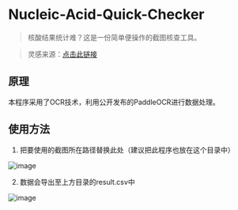 # Nucleic-Acid-Quick-Checker

> 核酸结果统计难？这是一份简单便操作的截图核查工具。

> 灵感来源：[点击此链接](https://mp.weixin.qq.com/s/l8u9JifKDlRDoz32-jZWQg)

## 原理

本程序采用了OCR技术，利用公开发布的PaddleOCR进行数据处理。

## 使用方法

1. 把要使用的截图所在路径替换此处（建议把此程序也放在这个目录中）

![image](https://user-images.githubusercontent.com/46953451/162423145-1b6dd11c-be25-4385-ae8f-c34981f626ec.png)

2. 数据会导出至上方目录的result.csv中

![image](https://user-images.githubusercontent.com/46953451/162423596-4a3edff3-4492-4204-9349-ac5209cc7d4e.png)

